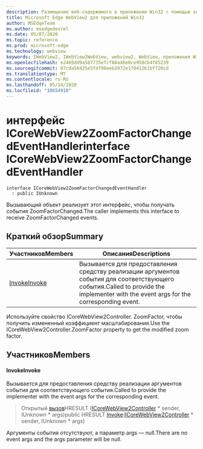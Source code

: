 ```yaml
---
description: Размещение веб-содержимого в приложении Win32 с помощью элемента управления Microsoft Edge WebView2
title: Microsoft Edge WebView2 для приложений Win32
author: MSEdgeTeam
ms.author: msedgedevrel
ms.date: 05/07/2020
ms.topic: reference
ms.prod: microsoft-edge
ms.technology: webview
keywords: IWebView2, IWebView2WebView, webview2, WebView, приложения Win32, Win32, EDGE, ICoreWebView2, ICoreWebView2Controller, элемент управления "веб-браузер", HTML Edge
ms.openlocfilehash: e2469dd9a587735efcf88a48e0ce950cb4f85239
ms.sourcegitcommit: 07cda56425e5fdf90eeb3972e17041261bf720cd
ms.translationtype: MT
ms.contentlocale: ru-RU
ms.lasthandoff: 05/14/2020
ms.locfileid: "10654910"
---
```

# <span data-ttu-id="30ef5-104">интерфейс ICoreWebView2ZoomFactorChangedEventHandler</span><span class="sxs-lookup"><span data-stu-id="30ef5-104">interface ICoreWebView2ZoomFactorChangedEventHandler</span></span> 

```
interface ICoreWebView2ZoomFactorChangedEventHandler
  : public IUnknown
```

<span data-ttu-id="30ef5-105">Вызывающий объект реализует этот интерфейс, чтобы получать события ZoomFactorChanged.</span><span class="sxs-lookup"><span data-stu-id="30ef5-105">The caller implements this interface to receive ZoomFactorChanged events.</span></span>

## <span data-ttu-id="30ef5-106">Краткий обзор</span><span class="sxs-lookup"><span data-stu-id="30ef5-106">Summary</span></span>

 <span data-ttu-id="30ef5-107">Участников</span><span class="sxs-lookup"><span data-stu-id="30ef5-107">Members</span></span>                        | <span data-ttu-id="30ef5-108">Описания</span><span class="sxs-lookup"><span data-stu-id="30ef5-108">Descriptions</span></span>
--------------------------------|---------------------------------------------
[<span data-ttu-id="30ef5-109">Invoke</span><span class="sxs-lookup"><span data-stu-id="30ef5-109">Invoke</span></span>](#invoke) | <span data-ttu-id="30ef5-110">Вызывается для предоставления средству реализации аргументов события для соответствующего события.</span><span class="sxs-lookup"><span data-stu-id="30ef5-110">Called to provide the implementer with the event args for the corresponding event.</span></span>

<span data-ttu-id="30ef5-111">Используйте свойство ICoreWebView2Controller. ZoomFactor, чтобы получить измененный коэффициент масштабирования.</span><span class="sxs-lookup"><span data-stu-id="30ef5-111">Use the ICoreWebView2Controller.ZoomFactor property to get the modified zoom factor.</span></span>

## <span data-ttu-id="30ef5-112">Участников</span><span class="sxs-lookup"><span data-stu-id="30ef5-112">Members</span></span>

#### <span data-ttu-id="30ef5-113">Invoke</span><span class="sxs-lookup"><span data-stu-id="30ef5-113">Invoke</span></span> 

<span data-ttu-id="30ef5-114">Вызывается для предоставления средству реализации аргументов события для соответствующего события.</span><span class="sxs-lookup"><span data-stu-id="30ef5-114">Called to provide the implementer with the event args for the corresponding event.</span></span>

> <span data-ttu-id="30ef5-115">Открытый [вызов](#invoke)HRESULT ([ICoreWebView2Controller](icorewebview2controller.md) \* sender, IUnknown \* args)</span><span class="sxs-lookup"><span data-stu-id="30ef5-115">public HRESULT [Invoke](#invoke)([ICoreWebView2Controller](icorewebview2controller.md) \* sender, IUnknown \* args)</span></span>

<span data-ttu-id="30ef5-116">Аргументы события отсутствуют, а параметр args — null.</span><span class="sxs-lookup"><span data-stu-id="30ef5-116">There are no event args and the args parameter will be null.</span></span>

